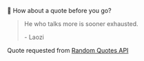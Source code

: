 📣 How about a quote before you go?

> He who talks more is sooner exhausted.
>
> <p>- Laozi</p>

Quote requested from [Random Quotes API](https://github.com/lukePeavey/quotable)
